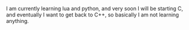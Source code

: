 I am currently learning lua and python, and very soon I will be starting C, and eventually I want to get back to C++, so basically I am not learning anything.
